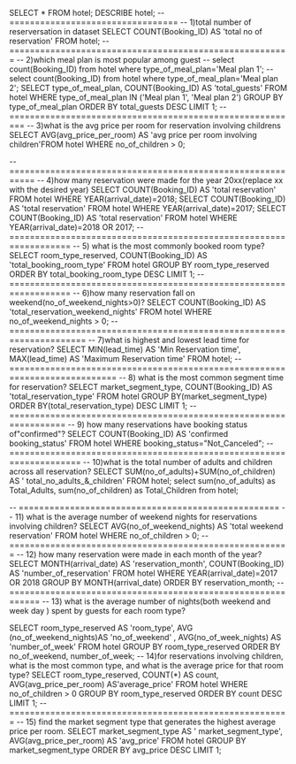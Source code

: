 SELECT * FROM hotel;
DESCRIBE hotel;
-- =================================
-- 1)total number of reserversation in dataset
SELECT COUNT(Booking_ID) AS 'total no of reservation' FROM hotel;
-- =======================================================
-- 2)which meal plan is most popular among guest
-- select count(Booking_ID) from hotel where type_of_meal_plan='Meal plan 1';
-- select count(Booking_ID) from hotel where type_of_meal_plan='Meal plan 2';
SELECT type_of_meal_plan, COUNT(Booking_ID) AS 'total_guests'
FROM hotel
WHERE type_of_meal_plan IN ('Meal plan 1', 'Meal plan 2')
GROUP BY type_of_meal_plan
ORDER BY total_guests DESC
LIMIT 1;
-- =========================================================
-- 3)what is the avg price per room for reservation involving childrens
SELECT AVG(avg_price_per_room) AS 'avg price per room involving children'FROM hotel WHERE no_of_children > 0;

-- ===========================================================
-- 4)how many reservation were made for the year 20xx(replace xx with the desired year)
SELECT COUNT(Booking_ID) AS 'total reservation' FROM hotel WHERE YEAR(arrival_date)=2018;
SELECT COUNT(Booking_ID) AS 'total reservation' FROM hotel WHERE YEAR(arrival_date)=2017;
SELECT COUNT(Booking_ID) AS 'total reservation' FROM hotel WHERE YEAR(arrival_date)=2018 OR 2017;
-- ==================================================================
-- 5) what is the most commonly booked room type?
SELECT room_type_reserved, COUNT(Booking_ID) AS 'total_booking_room_type'
FROM hotel
GROUP BY room_type_reserved
ORDER BY total_booking_room_type DESC
LIMIT 1;
-- ==================================================================
-- 6)how many reservation fall on weekend(no_of_weekend_nights>0)?
SELECT COUNT(Booking_ID) AS 'total_reservation_weekend_nights' FROM hotel WHERE no_of_weekend_nights > 0;
-- =====================================================================
-- 7)what is highest and lowest lead time for reservation?
SELECT MIN(lead_time) AS 'Min Reservation time', MAX(lead_time) AS 'Maximum Reservation time' FROM hotel;
-- ===========================================================================
-- 8) what is the most common segment time for reservation?
SELECT market_segment_type, COUNT(Booking_ID) AS 'total_reservation_type'
FROM hotel 
GROUP BY(market_segment_type)
ORDER BY(total_reservation_type) DESC
LIMIT 1;
-- =================================================================
-- 9) how many reservations have booking status of"confirmed"?
SELECT COUNT(Booking_ID) AS 'confirmed booking_status' FROM hotel WHERE booking_status="Not_Canceled"; 
-- ====================================================================
-- 10)what is the total number of adults and children across all reservation?
SELECT SUM(no_of_adults)+SUM(no_of_children) AS ' total_no_adults_&_children' FROM hotel;
select sum(no_of_adults) as Total_Adults,
sum(no_of_children) as Total_Children
from hotel;

   -- ===================================================
   -- 11) what is the average number of weekend nights for reservations involving children?
   SELECT AVG(no_of_weekend_nights) AS 'total weekend reservation' FROM hotel WHERE no_of_children > 0;
-- =======================================================
-- 12) how many reservation were made in each month of the year?
SELECT
    MONTH(arrival_date) AS 'reservation_month',
    COUNT(Booking_ID) AS 'number_of_reservation'
FROM
	hotel 
WHERE 
		YEAR(arrival_date)=2017 OR 2018
GROUP BY 
	MONTH(arrival_date)
ORDER BY
	reservation_month;
    -- ============================================================
-- 13) what is the average number of nights(both weekend and week day ) spent by guests for each room type?

SELECT
   room_type_reserved AS 'room_type',
   AVG (no_of_weekend_nights)AS 'no_of_weekend' , AVG(no_of_week_nights) AS 'number_of_week'
FROM
	hotel 
GROUP BY 
	room_type_reserved
ORDER BY
	no_of_weekend,
    number_of_week;
-- 14)for reservations involving children, what is the most common type, and what is the average price for that room type?
SELECT room_type_reserved, 
COUNT(*) AS count,
AVG(avg_price_per_room) AS'average_price'
FROM hotel
WHERE no_of_children > 0
GROUP BY room_type_reserved
ORDER BY count DESC
LIMIT 1;
-- =======================================================
-- 15) find the market segment type that generates the highest average price per room.
SELECT 
market_segment_type AS ' market_segment_type',
AVG(avg_price_per_room) AS 'avg_price'
FROM
hotel
GROUP BY
market_segment_type
ORDER BY 
avg_price DESC
LIMIT 1;



